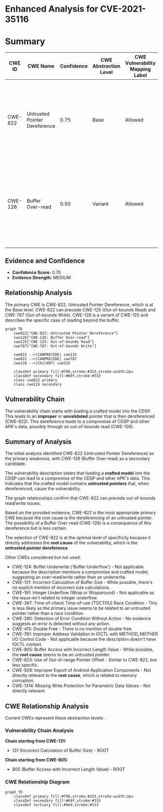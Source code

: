 # Enhanced Analysis for CVE-2021-35116

# Summary
| CWE ID | CWE Name | Confidence | CWE Abstraction Level | CWE Vulnerability Mapping Label | CWE-Vulnerability Mapping Notes |
|---|---|---|---|---|---|
| CWE-822 | Untrusted Pointer Dereference | 0.75 | Base | Allowed | Primary CWE. Loading a crafted model into CDSP leads to dereferencing of untrusted pointer, leading to compromise of CDSP and other APK's data. |
| CWE-126 | Buffer Over-read | 0.50 | Variant | Allowed | Secondary candidate. Loading a crafted model into CDSP leads to reading beyond the buffer, leading to compromise of CDSP and other APK's data. |

## Evidence and Confidence

*   **Confidence Score:** 0.70
*   **Evidence Strength:** MEDIUM

## Relationship Analysis
The primary CWE is CWE-822, Untrusted Pointer Dereference, which is at the Base level. CWE-822 can precede CWE-125 (Out-of-bounds Read) and CWE-787 (Out-of-bounds Write). CWE-126 is a variant of CWE-125 and describes the specific case of reading beyond the buffer.

```mermaid
graph TD
    cwe822["CWE-822: Untrusted Pointer Dereference"]
    cwe126["CWE-126: Buffer Over-read"]
    cwe125["CWE-125: Out-of-bounds Read"]
    cwe787["CWE-787: Out-of-bounds Write"]

    cwe822 -->|CANPRECEDE| cwe125
    cwe822 -->|CANPRECEDE| cwe787
    cwe126 -->|ChildOf| cwe125

    classDef primary fill:#f96,stroke:#333,stroke-width:2px
    classDef secondary fill:#69f,stroke:#333
    class cwe822 primary
    class cwe126 secondary
```

## Vulnerability Chain
The vulnerability chain starts with loading a crafted model into the CDSP. This leads to an **improper** or **unvalidated** pointer that is then dereferenced (CWE-822). This dereference leads to a compromise of CDSP and other APK's data, possibly through an out-of-bounds read (CWE-126).

## Summary of Analysis
The initial analysis identified CWE-822 (Untrusted Pointer Dereference) as the primary weakness, with CWE-126 (Buffer Over-read) as a secondary candidate.

The vulnerability description states that loading a **crafted model** into the CDSP can lead to a compromise of the CDSP and other APK's data. This indicates that the crafted model contains **untrusted pointers** that, when dereferenced, cause the vulnerability.

The graph relationships confirm that CWE-822 can precede out-of-bounds read/write issues.

Based on the provided evidence, CWE-822 is the most appropriate primary CWE because the root cause is the dereferencing of an untrusted pointer. The possibility of a Buffer Over-read (CWE-126) is a consequence of this dereference but is less certain.

The selection of CWE-822 is at the optimal level of specificity because it directly addresses the **root cause** of the vulnerability, which is the **untrusted pointer dereference**.

Other CWEs considered but not used:

*   CWE-124: Buffer Underwrite ('Buffer Underflow') - Not applicable because the description mentions a compromise and crafted model, suggesting an over-read/write rather than an underwrite.
*   CWE-131: Incorrect Calculation of Buffer Size - While possible, there's no explicit mention of incorrect size calculations.
*   CWE-191: Integer Underflow (Wrap or Wraparound) - Not applicable as the issue isn't related to integer underflow.
*   CWE-367: Time-of-check Time-of-use (TOCTOU) Race Condition - This is less likely as the primary issue seems to be related to an untrusted pointer rather than a race condition.
*   CWE-390: Detection of Error Condition Without Action - No evidence suggests an error is detected without any action.
*   CWE-415: Double Free - There is no mention of double free.
*   CWE-781: Improper Address Validation in IOCTL with METHOD\_NEITHER I/O Control Code - Not applicable because the description doesn't have IOCTL context.
*   CWE-805: Buffer Access with Incorrect Length Value - While possible, the **root cause** seems to be an untrusted pointer.
*   CWE-823: Use of Out-of-range Pointer Offset - Similar to CWE-822, but less specific.
*   CWE-926: Improper Export of Android Application Components - Not directly relevant to the **root cause**, which is related to memory corruption.
*   CWE-1314: Missing Write Protection for Parametric Data Values - Not directly relevant.


## CWE Relationship Analysis

Current CWEs represent these abstraction levels: .


### Vulnerability Chain Analysis

**Chain starting from CWE-131:**
- 131 (Incorrect Calculation of Buffer Size) - ROOT


**Chain starting from CWE-805:**
- 805 (Buffer Access with Incorrect Length Value) - ROOT



### CWE Relationship Diagram

```mermaid
graph TD
    classDef primary fill:#f96,stroke:#333,stroke-width:2px
    classDef secondary fill:#69f,stroke:#333
    classDef tertiary fill:#9e9,stroke:#333
```